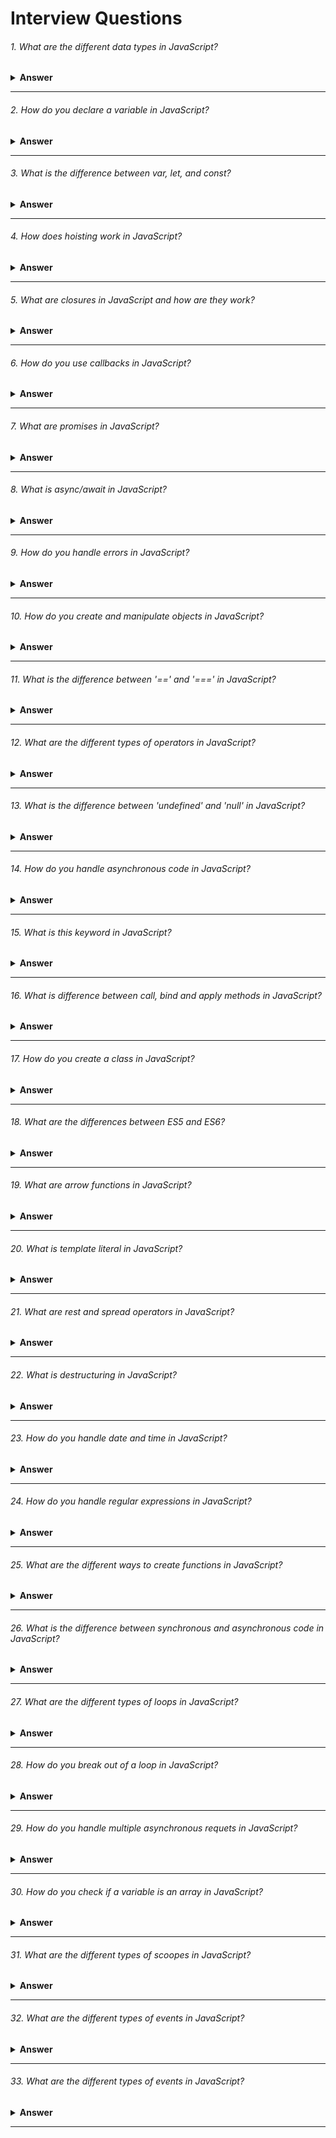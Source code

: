 # Interview Questions

###### 1. What are the different data types in JavaScript?

<details><summary><b>Answer</b></summary>
JavaScript provides different data types to hold different types of values. There are two types of data types in JavaScript:

1. Primitive data type.
- String.
- Number.
- Bigint.
- Boolean.
- Undefined.
- Null.
- Symbol.

2. Non-primitive (reference) data type.
- Array.
- Object.
</details>

---

###### 2. How do you declare a variable in JavaScript?

<details><summary><b>Answer</b></summary>
  
In JavaScript, we can declare a variable using the `var`, `let`, or `const` keywords. Here's how we can use each of them:
  
#### 1. Using `var`:
  
```javascript
var variableName;
```
Variables declared with `var` have function scope or global scope, but not block scope. They can be re-declared and updated within their scope.

#### 2. Using `let`:

```javascript
let variableName;
```
Variables declared with `let` have block scope. They can be updated within their scope but cannot be re-declared in the same scope.

#### 2. Using `const`:
```javascript
const variableName = value;
```
Variables declared with `const` are constants and cannot be reassigned after initialization. They have block scope like variables declared with `let`.

Here are some examples:

```javascript
// Using var
var age;

// Using let
let name;

// Using const
const PI = 3.14;
```
When we declare a variable using `let` or `const`, it's a good practice to initialize it with a value, although it's not mandatory.
</details>

---

###### 3. What is the difference between var, let, and const?

<details><summary><b>Answer</b></summary>

  The main differences between `var`, `let`, and `const` in JavaScript lie in their **scoping rules** , **reassignment**, **and ability to be redeclared**. Here's a breakdown of the key differences:

#### 1. Scoping:

- `var`: Variables declared with `var` have function scope or global scope. They are function-scoped if declared inside a function, or globally scoped if declared outside any function.
- `let` and `const`: Variables declared with `let` and `const` have block scope. They are scoped to the nearest enclosing block, which can be a function, loop, or any other block statement.

```javascript
function exampleScope() {
    if (true) {
        var varVariable = 'I am var';
        let letVariable = 'I am let';
        const constVariable = 'I am const';
    }
    console.log(varVariable); // Works
    console.log(letVariable); // ReferenceError: letVariable is not defined
    console.log(constVariable); // ReferenceError: constVariable is not defined
}

exampleScope();
```
In this example, `varVariable` is accessible outside the block because it's declared with `var`, which has **function scope**. `letVariable` and `constVariable` are not accessible outside the block because they are declared with `let` and `const`, respectively, which have **block scope**.

#### 2. Reassignment:

- `var`: Variables declared with `var` **can be updated** and **reassigned** within their scope.
- `let`: Variables declared with let **can be updated** and **reassigned** within their scope, just like var.
- `const`: Variables declared with const **cannot be reassigned** after initialization. However, **if the variable holds a reference to an object, the properties of that object can be modified**.

```javascript
var varValue = 10;
let letValue = 20;
const constValue = 30;

varValue = 11; // Works
letValue = 21; // Works
constValue = 31; // Error: Assignment to constant variable
```
In this example, we can see that `varValue` and `letValue` can be reassigned new values without any error. However, attempting to reassign a new value to `constValue` results in an error because it's declared with const, which **doesn't allow reassignment**.

#### 3. Redeclaration:

- `var`: Variables declared with `var` **can be redeclared** within the same scope without any error.
- `let`: Variables declared with `let` **cannot be redeclared** in the same scope. Attempting to do so will result in a **syntax error**.
- `const`: Like `let`, variables declared with `const` **cannot be redeclared** in the same scope. Attempting to do so will also result in a **syntax error**.

```javascript
var varVariable = 'I am var';
let letVariable = 'I am let';
const constVariable = 'I am const';

var varVariable = 'I am redeclared var'; // Works
let letVariable = 'I am redeclared let'; // Error: Identifier 'letVariable' has already been declared
const constVariable = 'I am redeclared const'; // Error: Identifier 'constVariable' has already been declared
```

In this example, we can see that we can redeclare `varVariable` with `var`, but attempting to redeclare `letVariable` or `constVariable` with `let` or `const`, respectively, results in errors because they have already been declared in the same scope.

#### Here's a summary:

- Use `var` for variables that need to have *function* or *global scope* and might *need to be redeclared*.
- Use `let` for variables that have *block scope* and might *need to be reassigned, but not redeclared*.
- Use `const` for variables that have *block scope* and *whose value should not change after initialization*.
</details>

---

###### 4.  How does hoisting work in JavaScript?

<details><summary><b>Answer</b></summary>

Hoisting in JavaScript is a mechanism where variable and function declarations are moved to the top of their containing scope during the compilation phase, before the code is executed. This means that regardless of where variables and functions are declared within their scope, they are treated as if they were declared at the top of the scope.

Here's how hoisting works for variables and functions:

#### 1. Variable Hoisting:

- When variables are declared with `var`, they are hoisted to the top of their containing function scope or global scope.
However, only the declaration is hoisted, not the initialization. This means that variables are initialized with `undefined` by default until their actual assignment is reached in the code.
- Variables declared with `let` or `const` are also hoisted to the top of their containing block scope, but they are not initialized until their actual declaration is reached in the code. This is called the `temporal dead zone` and attempting to access these variables before their declaration results in a `ReferenceError`.

Here's an example to illustrate variable hoisting:

```javascript
console.log(x); // undefined
var x = 5;
console.log(x); // 5
// This is equivalent to:

var x;
console.log(x); // undefined
x = 5;
console.log(x); // 5

console.log(y); // ReferenceError: Cannot access 'y' before initialization
let y = 5;

console.log(z); // ReferenceError: Cannot access 'z' before initialization
let z = 10;
```

#### 2. Function Hoisting:

- Function declarations are completely hoisted, including both the declaration and the function definition.
This means that we can call a function before it's declared in the code, and it will still work.

Here's an example to illustrate function hoisting:

```javascript
foo(); // "Hello, I am foo!"

function foo() {
    console.log("Hello, I am foo!");
}

// This is equivalent to:

function foo() {
    console.log("Hello, I am foo!");
}

foo(); // "Hello, I am foo!"
```

It's important to understand hoisting in JavaScript to avoid unexpected behavior and to write more readable and maintainable code.
</details>

---

###### 5. What are closures in JavaScript and how are they work?

<details><summary><b>Answer</b></summary>

#### 1. Definition: 

When an inner function is defined within an outer function, the inner function retains a reference to the variables in the outer function's scope, even after the outer function has completed execution. This combination of the inner function and the variables it has access to forms a `closure`.

#### 2. How closures work:

- ##### Access to Outer Scope Variables: 
The inner function can access the variables, parameters, and functions of the outer function, as well as the global scope. This is possible because the inner function retains a reference to the variables in its lexical scope.

- ##### Preservation of Scope: 
`Closures` allow functions to maintain references to variables from their containing scopes, preventing those variables from being garbage-collected when the outer function finishes executing. This enables powerful patterns such as data encapsulation and private variables.

Here's an example to illustrate closures:

```javascript
function outerFunction() {
    let outerVariable = 'I am outer';

    function innerFunction() {
        console.log(outerVariable); // Accesses outerVariable from the outer function's scope
    }

    return innerFunction;
}

const closure = outerFunction();
closure(); // Outputs: "I am outer"
```
In this example, `innerFunction` is defined within `outerFunction` and has access to `outerVariable`. Even after `outerFunction` has finished executing, the `closure` function (which is `innerFunction`) still has access to `outerVariable`, thanks to the `closure`. This allows `closure` to access and use `outerVariable` when it's invoked.
</details>

---

###### 6. How do you use callbacks in JavaScript?
<details><summary><b>Answer</b></summary>

In JavaScript, a callback is a function that we pass as an argument to another function and execute after the completion of a particular task or event. Callbacks are commonly used in asynchronous operations, such as handling events, making API requests, or dealing with timeouts.

For instance, let's say we want to fetch data from a server using an asynchronous HTTP request. We can define a callback function to handle the response data once it's available:

```javascript
function fetchData(url, callback) {
    fetch(url)
        .then(response => response.json())
        .then(data => callback(data))
        .catch(error => console.error(error));
}

function processResponse(data) {
    console.log(data);
}

fetchData('https://api.example.com/data', processResponse);
```

In this example, `fetchData` is a function that makes an asynchronous HTTP request to the specified URL. We pass a callback function (`processResponse`) as an argument. Once the data is fetched successfully, the `callback` function is invoked with the response data. This allows us to handle the response data in the `processResponse` function, which could involve rendering it on the UI or performing additional processing.

Another example involves handling events in a web application. Suppose we want to add a click event listener to a button element and execute a callback function when the button is clicked:

```javascript
const button = document.getElementById('myButton');

function handleClick() {
    console.log('Button clicked');
}

button.addEventListener('click', handleClick);
```
In this case, the `handleClick` function is passed as a `callback`to the `addEventListener` method. When the `button` is `clicked`, the `handleClick` function is executed, logging `Button clicked` to the console.

Here's another example showcasing the usage of callbacks for dealing with timeouts:

```javascript
function delayedMessage(message, delay, callback) {
    setTimeout(() => {
        console.log(message);
        callback();
    }, delay);
}

function afterDelay() {
    console.log('Callback executed after delay');
}

// Call delayedMessage function with a message, delay of 2 seconds, and a callback
delayedMessage('This message is delayed by 2 seconds', 2000, afterDelay);
```
In this example, we define a function called `delayedMessage` that takes three parameters: `message` (the message to be logged), `delay` (the delay time in milliseconds), and `callback` (the callback function to be executed after the delay). Inside `delayedMessage`, we use `setTimeout` to schedule the execution of a function after the specified delay. Once the delay is over, the provided `message` is logged to the console, and then the `callback` function is invoked.

We also define a `callback` function called `afterDelay`, which simply logs a `message` indicating that it has been executed. Finally, we call the `delayedMessage` function with the `message` to be displayed after the `delay`, a `delay` of 2000 milliseconds (2 seconds), and the `afterDelay` function as the `callback`. This demonstrates how we can use `callbacks` to perform actions after a specified delay, such as `animations`, `notifications`, or other `asynchronous` tasks.
</details>

---

###### 7. What are promises in JavaScript?
<details><summary><b>Answer</b></summary>
In JavaScript, promises are objects representing the eventual completion or failure of an asynchronous operation. We use them to handle asynchronous operations such as fetching data from a server, reading files, or executing animations, where the result may not be available immediately.

We can create a promise using the `Promise` constructor, passing a function with `resolve` and `reject` parameters. Inside this function, we perform an asynchronous operation, like using `setTimeout` to simulate a delay, and then resolve or reject the promise based on the result.

```javascript
// Creating a promise
const myPromise = new Promise((resolve, reject) => {
    // Simulating an asynchronous operation
    setTimeout(() => {
        const randomNumber = Math.random();
        if (randomNumber > 0.5) {
            resolve(randomNumber); // Resolve the promise with a value
        } else {
            reject(new Error('Random number is too small')); // Reject the promise with an error
        }
    }, 1000);
});

// Handling the promise
myPromise.then((result) => {
    console.log('Promise fulfilled with result:', result);
}).catch((error) => {
    console.log('Promise rejected with error:', error.message);
});
```
Here, we handle the `fulfilled` state (success) of the promise using the `then()` method and the `rejected` state (failure) using the `catch()` method. Promises provide a cleaner and more flexible way to work with asynchronous code compared to traditional callback-based approaches, allowing for better error handling and chaining of multiple asynchronous operations.
</details>

---

###### 8. What is async/await in JavaScript?
<details><summary><b>Answer</b></summary>

In JavaScript, `async/await` is a syntax used to work with asynchronous code in a more synchronous and readable manner. It provides a way to write asynchronous code that looks like synchronous code, making it easier to understand and maintain.

The `async` keyword is used to define a function as asynchronous. An asynchronous function returns a promise implicitly, allowing us to use `await` within it to pause the execution of the function until a promise is settled (resolved or rejected).

Here's a simple example:

```javascript
async function fetchData() {
    try {
        const response = await fetch('https://api.example.com/data');
        const data = await response.json();
        console.log(data);
    } catch (error) {
        console.error('Error fetching data:', error);
    }
}

fetchData();
```

In this example:

- We define an asynchronous function `fetchData()` using the `async` keyword.
Inside the function, we use `await` to pause the execution of the function until the fetch operation completes and resolves the promise returned by `fetch()`.
- We then use `await` again to pause the execution until the `response.json()` operation completes and resolves the promise.
- If any error occurs during the execution of the asynchronous operations, it is caught and handled using a `try...catch` block.

`async/await` simplifies the process of working with promises, making asynchronous code easier to read and write compared to using raw promises or callback-based approaches.
</details>

---

###### 9. How do you handle errors in JavaScript?
<details><summary><b>Answer</b></summary>

In JavaScript, we handle errors using` try...catch` blocks and error objects. Here's how we do it:

```javascript
try {
    // Code that might throw an error
    throw new Error('An error occurred');
} catch (error) {
    // Code to handle the error
    console.error('Error:', error.message);
}
```
In this example:

- We wrap the code that might throw an error inside a try block.
- If an error occurs within the try block, it's caught by the catch block.
- The error object contains information about the error, such as its message, name, and stack trace.
- We can then handle the error appropriately, such as logging it or displaying a message to the user.

Additionally, we can also use the `finally` block to execute code regardless of whether an error occurred or not:

```javascript
try {
    // Code that might throw an error
} catch (error) {
    // Code to handle the error
} finally {
    // Code to execute regardless of errors
}
```
This allows us to clean up resources or perform cleanup tasks that need to be done regardless of the outcome of the `try...catch` block.
</details>

---

###### 10. How do you create and manipulate objects in JavaScript?
<details><summary><b>Answer</b></summary>

In JavaScript, we create and manipulate objects using `object literals`, `constructor functions`, and `classes`. Here's how we do it:

#### 1. Object Literals:

```javascript
// Creating an object using object literal
const person = {
    name: 'John',
    age: 30,
    greet() {
        console.log(`Hello, my name is ${this.name} and I am ${this.age} years old.`);
    }
};

// Accessing properties and methods
console.log(person.name); // Output: John
person.greet(); // Output: Hello, my name is John and I am 30 years old.
```
#### 2. Constructor Functions:

```javascript
// Defining a constructor function
function Person(name, age) {
    this.name = name;
    this.age = age;
    // Adding a method to the prototype
    this.greet = function() {
    console.log(`Hello, my name is ${this.name} and I am ${this.age} years old.`);
};
}


// Creating objects using the constructor function
const person1 = new Person('John', 30);
const person2 = new Person('Alice', 25);

// Accessing properties and methods
console.log(person1.name); // Output: John
person1.greet(); // Output: Hello, my name is John and I am 30 years old.

```

#### 3. Classes (ES6+):

```javascript
// Defining a class
class Person {
    constructor(name, age) {
        this.name = name;
        this.age = age;
    }

    greet() {
        console.log(`Hello, my name is ${this.name} and I am ${this.age} years old.`);
    }
}

// Creating objects using the class
const person1 = new Person('John', 30);
const person2 = new Person('Alice', 25);

// Accessing properties and methods
console.log(person1.name); // Output: John
person1.greet(); // Output: Hello, my name is John and I am 30 years old.
```
These are the common ways to create and manipulate objects in JavaScript. Depending on the scenario and personal preference, we can choose the approach that best suits our needs.
</details>

---

###### 11. What is the difference between '==' and '===' in JavaScript?
<details><summary><b>Answer</b></summary>

In JavaScript, `==` and `===` are comparison operators used to compare values. However, they have different behaviors:

1. `==` (loose equality operator): It checks for equality of values after converting the operands to the same type. If the operands are of different types, JavaScript will attempt to convert them to a common type before making the comparison. For example:
  - `0 == '0'` evaluates to `true` because JavaScript converts the string '0' to a number before making the comparison.
  - `1 == true` evaluates to `true` because JavaScript treats true as 1 when making the comparison.

2. `===` (strict equality operator): It checks for equality of values without performing any type conversion. Both the value and the type of the operands must be the same for the comparison to return true. For example:
  - `0 === '0'` evaluates to `false` because the types of the operands are different.
  - `1 === true` evaluates to `false` because the types of the operands are different.

In general, it's considered a best practice to use `===` for comparisons in JavaScript because it avoids unexpected type conversions and leads to more predictable code behavior.
</details>

---

###### 12. What are the different types of operators in JavaScript?
<details><summary><b>Answer</b></summary>
In JavaScript, operators are symbols used to perform operations on operands. They can be classified into several categories based on their functionality:

#### 1. Arithmetic Operators: 
These operators perform arithmetic operations on numeric operands.

- Addition (+)
- Subtraction (-)
- Multiplication (*)
- Division (/)
- Modulus (%)
- Increment (++)
- Decrement (--)

```javascript
let a = 10;
let b = 5;

console.log(a + b); // Addition: 15
console.log(a - b); // Subtraction: 5
console.log(a * b); // Multiplication: 50
console.log(a / b); // Division: 2
console.log(a % b); // Modulus: 0
console.log(++a);   // Increment: 11
console.log(--b);   // Decrement: 4
```
#### 2. Assignment Operators: 
These operators assign values to variables.

- Assignment (=)
- Addition assignment (+=)
- Subtraction assignment (-=)
- Multiplication assignment (*=)
- Division assignment (/=)
- Modulus assignment (%=)

```javascript
let x = 10;
x += 5; // Same as x = x + 5
console.log(x); // Output: 15

let y = 20;
y -= 5; // Same as y = y - 5
console.log(y); // Output: 15

// Similarly, *=, /=, and %= can be used.
```

#### 3. Comparison Operators: 
These operators compare two values and return a Boolean result.

- Equal to (==)
- Not equal to (!=)
- Strict equal to (===)
- Strict not equal to (!==)
- Greater than (>)
- Less than (<)
- Greater than or equal to (>=)
- Less than or equal to (<=)

```javascript
let num1 = 10;
let num2 = '10';

console.log(num1 == num2); // Output: true
console.log(num1 === num2); // Output: false
console.log(num1 != num2); // Output: false
console.log(num1 !== num2); // Output: true
console.log(num1 > num2); // Output: false
console.log(num1 < num2); // Output: false
console.log(num1 >= num2); // Output: true
console.log(num1 <= num2); // Output: true
```

#### 4. Logical Operators: 
These operators perform logical operations on Boolean values.

- Logical AND (&&)
- Logical OR (||)
- Logical NOT (!)

```javascript
let x = 10;
let y = 20;

console.log(x > 5 && y < 25); // Output: true
console.log(x > 5 || y > 25); // Output: true
console.log(!(x > 5)); // Output: false
```

#### 5. Bitwise Operators: 
These operators perform bitwise operations on binary representations of numbers.

- Bitwise AND (&)
- Bitwise OR (|)
- Bitwise XOR (^)
- Bitwise NOT (~)
- Left shift (<<)
- Right shift (>>)
- Zero-fill right shift (>>>)

```javascript
let a = 5; // 101
let b = 3; // 011

console.log(a & b); // Bitwise AND: 1
console.log(a | b); // Bitwise OR: 7
console.log(a ^ b); // Bitwise XOR: 6
console.log(~a); // Bitwise NOT: -6
console.log(a << 1); // Left shift: 10
console.log(a >> 1); // Right shift: 2
console.log(a >>> 1); // Zero-fill right shift: 2
```

#### 6. Unary Operators: 
These operators act on a single operand.

- Unary plus (+)
- Unary minus (-)
- Logical NOT (!)
- Increment (++)
- Decrement (--)
- Typeof (typeof)
- Void (void)
- Delete (delete)

```javascript
let x = 10;
console.log(+x); // Unary plus: 10
console.log(-x); // Unary minus: -10
console.log(!true); // Logical NOT: false
console.log(++x); // Increment: 11
console.log(--x); // Decrement: 9
console.log(typeof x); // Typeof: number
console.log(void 0); // Void: undefined
delete x; // Delete
```

#### 7. Ternary Operator (Conditional Operator): 
It's the only JavaScript operator that takes three operands and is used as a shortcut for an `if...else` statement.

- Conditional (condition ? expr1 : expr2)

```javascript
let age = 20;
let result = (age >= 18) ? "Adult" : "Minor";
console.log(result); // Output: Adult
```

Understanding and mastering these operators is crucial for writing efficient and concise JavaScript code.
</details>

---

###### 13. What is the difference between 'undefined' and 'null' in JavaScript?
<details><summary><b>Answer</b></summary>

In JavaScript, `undefined` and `null` are both used to represent absence of value, but they have different meanings and use cases:

#### 1. undefined:

- undefined is a primitive value that is automatically assigned to variables that have not been initialized or to formal parameters for which no arguments have been provided.
- It indicates that a variable has been declared but has not yet been assigned a value.
- When we access a variable that has been declared but not initialized, it returns undefined.
- It is also the default return value of functions that do not explicitly return anything.

Example:

```javascript
let x;
console.log(x); // Output: undefined

function foo() {}
console.log(foo()); // Output: undefined
```

#### 2. null:

- null is a special value in JavaScript that represents the intentional absence of any object value. It is often used to explicitly indicate that a variable does not point to any object or that a property or variable is meant to be empty.
- It is usually assigned to a variable as a programmer-defined value to indicate that it has no value.

Example:

```javascript
let y = null;
console.log(y); // Output: null
```

In summary, `undefined` typically indicates that something has not been defined or provided, whereas `null` is used to explicitly denote absence of value or to clear the value of a variable.
</details>

---

###### 14. How do you handle asynchronous code in JavaScript?
<details><summary><b>Answer</b></summary>

In JavaScript, we handle asynchronous code using various techniques, including `callbacks`, `promises`, and `async/await`. Here's a brief overview of each approach:

#### 1. Callbacks:

- Callbacks are functions passed as arguments to other functions and are invoked once the asynchronous operation completes.
- They are commonly used in older JavaScript code to handle asynchronous operations.

Example:

```javascript
function fetchData(url, callback) {
    // Asynchronous operation, such as fetching data from a server
    setTimeout(() => {
        const data = 'Some data';
        callback(data);
    }, 1000);
}

function processResponse(data) {
    console.log(data);
}

fetchData('https://api.example.com/data', processResponse);
```

#### 2.Promises:

- Promises represent a value that may be available now, or in the future, or never.
- They provide a cleaner way to handle asynchronous code compared to callbacks, especially for chaining multiple asynchronous operations.

Example:

```javascript
function fetchData(url) {
    return new Promise((resolve, reject) => {
        setTimeout(() => {
            const data = 'Some data';
            resolve(data);
        }, 1000);
    });
}

fetchData('https://api.example.com/data')
    .then(data => console.log(data))
    .catch(error => console.error(error));
```

#### 3. Async/Await:

- Async/await is a modern approach to handle asynchronous code in JavaScript, introduced in ES2017.
- It allows writing asynchronous code in a synchronous-like manner, making it easier to read and understand, especially for developers coming from synchronous programming backgrounds.

Example:

```javascript
async function fetchData(url) {
    return new Promise((resolve, reject) => {
        setTimeout(() => {
            const data = 'Some data';
            resolve(data);
        }, 1000);
    });
}

async function processData() {
    try {
        const data = await fetchData('https://api.example.com/data');
        console.log(data);
    } catch (error) {
        console.error(error);
    }
}

processData();
```
Each of these techniques has its own use cases and benefits, and the choice depends on the specific requirements of your project and personal preference.
</details>

---

###### 15. What is this keyword in JavaScript?
<details><summary><b>Answer</b></summary>

In JavaScript, the `this` keyword refers to the current execution context, typically the object that owns or invokes the currently executing code. The value of `this` is determined by how a function is called and where it is called.

Here's a breakdown of how `this` behaves in different contexts:

#### 1. Global Context:

- In the global context (default), `this` refers to the global object, which is `window` in a web browser environment and `global` in Node.js.

Example:

```javascript
console.log(this === window); // Output: true (in a web browser)
console.log(this === global); // Output: false (in Node.js)
```
- In the global context (strict mode), `this` is `undefined`, preventing default binding.

Example:

```javascript
"use strict";
console.log(this); // undefined
```

#### 2. Function Context:

- In a function context (default), `this` depends on how the function is called. If called globally, `this` refers to the global object. If called as a method of an object, `this` refers to the object itself.

Example:

```javascript
function greet() {
  return this;
}

const obj = {
  name: 'John',
  sayName: function() {
    return this.name;
  }
};

console.log(greet() === window); // true
console.log(greet() === global); // false
console.log(obj.sayName()); // "John"
```
- In a function context(strict mode), if a function is called without any specific object context, the value of `this` inside that function will be `undefined`. However, if the function is called as a method of an object, the value of `this` will be determined by the object calling the function and won't be affected by strict mode

Example:

```javascript
"use strict";
function myFunction() {
  console.log(this); // undefined
}


"use strict";
const obj = {
  name: 'John',
  sayName: function() {
    return this.name;
  }
};

console.log(obj.sayName()); // John

```

#### 3. Arrow Function Context:

Arrow functions do not have their own `this` context. Instead, they inherit `this` from the enclosing lexical scope.

Example:

```javascript
const obj = {
  name: 'Alice',
  greet: () => {
    return this.name; // `this` refers to the outer lexical scope, not `obj`
  }
};

console.log(obj.greet()); // Output: undefined (since `this.name` is undefined)
```

#### 4. Event Handlers:

In event handlers, such as those attached with `addEventListener`, `this` refers to the element that triggered the event

Example:

```javascript
<button id="myButton">Click me</button>
<script>
document.getElementById('myButton').addEventListener('click', function() {
  console.log(this); // refers to the button element that triggered the event
});
</script>
```

#### 5. Constructor Functions:

In constructor functions invoked with `new`, `this` refers to the newly created object.

Example:

```javascript
function Person(name) {
  this.name = name;
}

const john = new Person('John');
console.log(john.name); // Output: "John"
```

#### 6. Explicit Function Binding:

The `call()`, `apply()`, and `bind()` methods allow developers to explicitly set the value of this within a function call.

Example:

```javascript
const obj1 = { 
  name: 'Alice', 
  greet: function() {
    return `Hello, ${this.name}!`;
  }
};

const obj2 = { name: 'Bob' };

const callResult = obj1.greet.call(obj2)
const applyResult = obj1.greet.apply(obj2)
const bindResult = obj1.greet.bind(obj2)

console.log(callResult); // "Hello, Bob!"
console.log(applyResult); // "Hello, Bob!"
console.log(bindResult()); // "Hello, Bob!"
```
</details>

---

###### 16. What is difference between call, bind and apply methods in JavaScript?
<details><summary><b>Answer</b></summary>

In JavaScript, `call`, `bind`, and `apply` are methods used to manipulate the context (`this` keyword) of a function when it's invoked. Here's a breakdown of their differences:

#### 1. call():

- The `call` method is used to invoke a function with a specified this value and arguments provided individually.
- Syntax: `function.call(thisArg, arg1, arg2, ...)`

Example:

```javascript
function greet() {
    console.log(`Hello, ${this.name}!`);
}

const person = { name: 'Alice' };

greet.call(person); // Outputs: Hello, Alice!
```

#### 2. apply():

- The `apply` method is similar to call, but it accepts arguments as an array.
- Syntax: `function.apply(thisArg, [argsArray])`

Example:

```javascript
function greet() {
    console.log(`Hello, ${this.name}!`);
}

const person = { name: 'Bob' };

greet.apply(person); // Outputs: Hello, Bob!
```

#### 3. bind():

- The `bind` method returns a new function with a specified this value and initial arguments. It doesn't invoke the function immediately but allows we to call it later.
- Syntax: `function.bind(thisArg, arg1, arg2, ...)`

Example:

```javascript
function greet() {
    console.log(`Hello, ${this.name}!`);
}

const person = { name: 'Charlie' };
const greetPerson = greet.bind(person);

greetPerson(); // Outputs: Hello, Charlie!
```

In summary, `call` and `apply` immediately invoke the function with a specified context and arguments, while `bind` returns a new function with the specified context and arguments preset, allowing for later invocation.
</details>

---

###### 17. How do you create a class in JavaScript?
<details><summary><b>Answer</b></summary>

To create a class in JavaScript, we use the `class` keyword followed by the name of the class. Inside the class, we define properties and methods to describe the object's characteristics and behavior. Once the class is defined, we can create instances of it using the `new` keyword followed by the class name. These instances inherit the properties and methods defined in the class, allowing us to create multiple objects with similar functionalities.

Example:

```javascript
class Person {
    constructor(name, age) {
        this.name = name;
        this.age = age;
    }

    greet() {
        console.log(`Hello, my name is ${this.name} and I am ${this.age} years old.`);
    }
}

// Creating an instance of the Person class
const person1 = new Person('Alice', 30);
const person2 = new Person('Bob', 25);

// Accessing properties and methods of the instances
console.log(person1.name); // Outputs: Alice
console.log(person2.age); // Outputs: 25
person1.greet(); // Outputs: Hello, my name is Alice and I am 30 years old.
person2.greet(); // Outputs: Hello, my name is Bob and I am 25 years old.
```

- We define a `Person` class using the `class` keyword.
- The` constructor` method is a special method for creating and initializing instances of the class with the `new` keyword. It sets the initial properties of the object.
- Additional methods can be defined within the class body, such as `greet`.
- We create instances of the `Person` class using the `new` keyword, passing arguments to the constructor.
- We can access properties and methods of the instances using dot notation.

Classes in JavaScript are syntactic sugar over the prototype-based inheritance model that JavaScript traditionally used. Under the hood, JavaScript classes still utilize prototypes.
</details>

---

###### 18. What are the differences between ES5 and ES6?
<details><summary><b>Answer</b></summary>
ES5 and ES6 refer to different versions of the ECMAScript standard, which is the specification that JavaScript follows. Here are some key differences between ES5 and ES6:

#### 1. Syntax: 
ES6 introduced several new syntax features, such as `arrow functions`, `template literals`, `let` and `const` for variable declarations, `enhanced object literals`, `destructuring assignments`, and `classes`.

#### 2. Arrow Functions: 
ES6 introduced `arrow functions`, which provide a more concise syntax for writing function expressions, especially for functions with implicit returns.

#### 3. Block-Scoped Declarations: 
In ES5, variables are function-scoped using `var`, while ES6 introduced `let` and `const`, which are block-scoped, meaning they are limited to the block (enclosed by curly braces) in which they are defined.

#### 4. Classes: 
ES6 introduced a more convenient syntax for defining classes and working with inheritance in JavaScript, making object-oriented programming in JavaScript more familiar to developers from other programming languages.

#### 5. Promises: 
While promises were introduced in ES5 with libraries like Q and Bluebird, ES6 standardized promises natively in JavaScript, making asynchronous programming more manageable.

#### 6. Modules: 
ES6 introduced a native module system, allowing JavaScript code to be organized into separate files and imported/exported as needed, improving code organization and reuse.

Overall, ES6 introduced many new features and improvements over ES5, making JavaScript development more efficient, readable, and maintainable.
</details>

---

###### 19. What are arrow functions in JavaScript?
<details><summary><b>Answer</b></summary>
Arrow functions are a concise way to write anonymous function expressions in JavaScript. They were introduced in ES6 (ECMAScript 2015) and provide a more compact syntax compared to traditional function expressions.

Arrow functions have the following features:

#### 1. Concise Syntax: 
Arrow functions use a shorter syntax compared to traditional function expressions, making the code more readable and compact.

#### 2. Implicit Return: 
If the function body consists of a single expression, the curly braces and `return` keyword can be omitted, and the expression's result will be implicitly returned.

#### 3. Lexical this Binding: 
Arrow functions do not have their own `this` context; instead, they inherit the `this` value from the surrounding code when they are defined. This behavior is often desired when working with object methods or event handlers.

Here are some examples of arrow functions:

```javascript
// Traditional function expression
const add = function(a, b) {
    return a + b;
};

// Arrow function equivalent
const add = (a, b) => a + b;

// Arrow function with implicit return
const greet = name => `Hello, ${name}!`;

// Arrow function with no parameters
const sayHello = () => console.log("Hello!");

// Arrow function as a callback
const numbers = [1, 2, 3];
const squared = numbers.map(num => num * num);
```

Arrow functions are widely used in modern JavaScript codebases due to their brevity and clarity. However, it's essential to be mindful of their behavior, especially regarding `this` binding, when using them in more complex scenarios.
</details>

---

###### 20. What is template literal in JavaScript?
<details><summary><b>Answer</b></summary>
Template literals, introduced in ES6 (ECMAScript 2015), are a way to create strings in JavaScript that allow for embedded expressions and multiline strings. They are enclosed by backticks (``) instead of single or double quotes.

Template literals offer the following features:

#### 1. Embedded Expressions: 
Within template literals, we can embed expressions by using `${}` syntax. These expressions are evaluated and concatenated into the string.

#### 2. Multiline Strings: 
Template literals support multiline strings, meaning we can include line breaks directly within the string without using special characters like `\n`.

Here's an example of using template literals:

```javascript
const name = "John";
const age = 30;

// Using template literal
const message = `Hello, my name is ${name} and I am ${age} years old.`;

console.log(message);
```

In this example, `${name}` and `${age}` are expressions that are evaluated and inserted into the string.

Template literals provide a more concise and readable way to work with strings in JavaScript, especially when dealing with dynamic content or multiline text.
</details>

---

###### 21. What are rest and spread operators in JavaScript?

<details><summary><b>Answer</b></summary>
In Javascript, both the spread operator and rest parameter have the same syntax which is three dots(…). Even though they have the same syntax they differ in functions.

#### 1. Spread operator
- The `spread operator` helps us expand an iterable such as an array where multiple arguments are needed.

Example:

```javascript
const numbers = [1, 2, 3, 4, 5];
console.log(...numbers); // Output: 1 2 3 4 5

const array1 = [1, 2, 3];
const array2 = [4, 5, 6];
const mergedArray = [...array1, ...array2];
console.log(mergedArray); // Output: [1, 2, 3, 4, 5, 6]


const array1 = [10, 20, 30, 40, 50];
const array2 = [...array1, 60];
console.log(array2); // Output: [10, 20, 30, 40, 50, 60]
```
- The `spread operator` also helps us to merge, clone, or add properties to Objects.

Example:

```javascript

//1. Merging Objects
const defaults = { theme: 'light', fontSize: 14 };
const userSettings = { username: 'john_doe', ...defaults };
console.log(userSettings); 
// Output: { username: 'john_doe', theme: 'light', fontSize: 14 }


//2. Adding Properties to Objects:

const person = { name: 'John', age: 30 };
const updatedPerson = { ...person, country: 'USA' };
console.log(updatedPerson); // Output: { name: 'John', age: 30, country: 'USA' }


//3. Cloning Objects:
const original = { a: 1, b: 2, c: 3 };
const clone = { ...original };
console.log(clone); // Output: { a: 1, b: 2, c: 3 }
```

#### 2. Rest operator

The `rest parameter` is converse to the `spread operator`. while the `spread operator` expands elements of an iterable, the `rest operator` compresses them. It collects several elements.

- Object Destructuring:

Example:

```javascript
const person = { name: 'John', age: 30, country: 'USA', gender: 'Male' };
const { name, ...details } = person;
console.log(name); // Output: John
console.log(details); // Output: { age: 30, country: 'USA', gender: 'Male' }
```

- Function Parameters:

```javascript
function average(...args) {
        console.log(args);
        const avg =
            args.reduce(function (a, b) {
                return a + b;
           }, 0) / args.length;
        return avg;
    }
    console.log("average of numbers is : "
        + average(1, 2, 3, 4, 5)); // Output:  "average of numbers is : 3"
    console.log("average of numbers is : " // Output:  "average of numbers is : 2"
        + average(1, 2, 3));
```
</details>

---

###### 22. What is destructuring in JavaScript?

<details><summary><b>Answer</b></summary>
Destructuring in JavaScript allows us to extract values from arrays or objects and assign them to variables in a concise and readable manner. It enables us to unpack values from arrays or properties from objects into distinct variables, making it easier to work with complex data structures.

There are two main types of destructuring in JavaScript:

#### 1. Array Destructuring:

It involves unpacking array values into variables using a syntax similar to array literals.

Example:

```javascript
const numbers = [1, 2, 3, 4, 5];
const [first, second, ...rest] = numbers;
console.log(first); // Output: 1
console.log(second); // Output: 2
console.log(rest); // Output: [3, 4, 5]
```

#### 2. Object Destructuring:

It involves extracting values from object properties and assigning them to variables with matching names.

```javascript
const person = { name: 'John', age: 30, country: 'USA' };
const { name, age } = person;
console.log(name); // Output: John
console.log(age); // Output: 30
```
Destructuring provides a more concise syntax for extracting values, especially when working with nested objects or arrays. It helps in writing cleaner and more readable code by reducing the need for repetitive syntax and assignments.
</details>

---

###### 23. How do you handle date and time in JavaScript?

<details><summary><b>Answer</b></summary>

In JavaScript, handling date and time involves using the built-in `Date` object and various methods associated with it. Here's an overview of how we can handle date and time in JavaScript:

#### 1. Creating a Date Object: 
We can create a new `Date` object to represent the current date and time or a specific date and time by passing relevant parameters such as year, month, day, hour, minute, second, and milliseconds.

Example:

```javascript

```

Example:

```javascript
const currentDate = new Date(); // Current date and time
const specificDate = new Date(2024, 1, 29, 12, 30, 0); // Specific date and time
```

#### 2. Getting Date and Time Components:
We can extract various components of a date and time such as the year, month, day, hour, minute, second, and milliseconds using the `get` methods of the `Date` object.

Example:

```javascript
const year = currentDate.getFullYear();
const month = currentDate.getMonth(); // Month is zero-based (0 for January, 11 for December)
const day = currentDate.getDate();
const hours = currentDate.getHours();
const minutes = currentDate.getMinutes();
const seconds = currentDate.getSeconds();
```

#### 3. Formatting Dates: 
We can format dates and times using various methods such as `toDateString()`, `toLocaleDateString()`, `toTimeString()`, and `toLocaleTimeString()` to get human-readable date and time strings.

Example:

```javascript
const dateString = currentDate.toDateString(); // "Wed Feb 28 2024"
const timeString = currentDate.toTimeString(); // "12:30:00 GMT+0530 (India Standard Time)"
```

#### 4. Parsing Dates: 
JavaScript provides methods like `Date.parse()` and new `Date()` to parse date strings into `Date` objects.

Example:

```javascript
const parsedDate = new Date('2024-02-29T12:30:00'); // Parsing ISO format string
```

#### 5. Manipulating Dates: 
We can manipulate dates by adding or subtracting milliseconds, seconds, minutes, hours, days, months, or years from a `Date` object.

Example:

```javascript
currentDate.setDate(currentDate.getDate() + 1); // Adding one day
```

#### 6. Comparing Dates: 
Dates can be compared using comparison operators `(<, <=, >, >=)` or methods like `getTime()` to compare milliseconds since the Unix epoch.

```javascript
const futureDate = new Date(2025, 1, 1);
if (currentDate.getTime() < futureDate.getTime()) {
    console.log('Current date is before the future date.');
}
```
By using these techniques, we can effectively handle date and time operations in JavaScript for various applications such as scheduling, event handling, and data analysis.
</details>

---

###### 24. How do you handle regular expressions in JavaScript?

<details><summary><b>Answer</b></summary>

Handling regular expressions in JavaScript involves using the built-in `RegExp` object and its methods. Here's an overview of how we can work with regular expressions in JavaScript:

#### 1. Creating Regular Expressions: 
Regular expressions can be created using either the regular expression literal syntax `(/pattern/flags)` or the `RegExp` constructor function.

Example:

```javascript
const regexLiteral = /pattern/flags;
const regexConstructor = new RegExp('pattern', 'flags');
```

#### 2. Matching Patterns: 
We can use regular expressions to match patterns within strings using methods like `test()` and `exec()`.

Example:

```javascript
const str = 'Hello, world!';
const regex = /world/;
console.log(regex.test(str)); // Output: true
console.log(regex.exec(str)); // Output: ['world', index: 7, input: 'Hello, world!', groups: undefined]
```

#### 3. Extracting Matches: 
Regular expressions can be used to extract matched substrings from strings using methods like `match()` and `exec()`.

Example:

```javascript
const str = 'The quick brown fox jumps over the lazy dog';
const regex = /fox/;
console.log(str.match(regex)); // Output: ['fox']
```

#### 4. Replacing Matches: 
We can use regular expressions to replace matched substrings within strings using methods like `replace()`.
Example:

```javascript
const str = 'Hello, world!';
const regex = /world/;
console.log(str.replace(regex, 'Universe')); // Output: 'Hello, Universe!'
```

#### 5. Splitting Strings: 
Regular expressions can be used to split strings into arrays of substrings using the `split()` method.

Example:

```javascript
const str = 'apple,banana,orange';
const regex = /,/;
console.log(str.split(regex)); // Output: ['apple', 'banana', 'orange']
```

#### 6. Flags: 
Regular expressions support various flags such as `i` (ignore case), `g` (global search), `m` (multiline), and `s` (dotall).

Example:

```javascript
const str = 'Hello, World!';
const regex = /hello/i; // Ignore case
console.log(regex.test(str)); // Output: true
```

#### 7. Character Classes and Quantifiers: 

Regular expressions support character classes like `\d` (digit), `\w` (word character), and quantifiers like `+` (one or more), `*` (zero or more), `?` (zero or one).

Example:

```javascript
const str = '123-456-7890';
const regex = /\d{3}-\d{3}-\d{4}/;
console.log(regex.test(str)); // Output: true
```
By using these techniques, we can effectively work with regular expressions in JavaScript for tasks such as pattern matching, validation, and text manipulation.
</details>

---

###### 25. What are the different ways to create functions in JavaScript?

<details><summary><b>Answer</b></summary>

In JavaScript, there are several ways to create functions, each with its own syntax and use cases:

#### 1. Function Declaration:

Example:

```javascript
function greet() {
    return 'Hello, world!';
}
greet() //Output: Hello, world!
```

#### 2. Function Expression:

Example:

```javascript
const greet = function() {
    return 'Hello, world!';
};
greet() //Output: Hello, world!
```

#### 3. Arrow Function (Introduced in ES6):

Example:

```javascript
const greet = () => {
    return 'Hello, world!';
};
greet() //Output: Hello, world!
```

#### 4. Function Constructor (Not recommended due to security and performance implications):

Example:

```javascript
const greet = new Function('return "Hello, world!";');
greet() //Output: Hello, world!
```

#### 5. Named Function Expression:

Example:

```javascript
const greet = function sayHello() {
    return 'Hello, world!';
};
greet() //Output: Hello, world!
```

#### 6. Immediately Invoked Function Expression (IIFE):

Example:

```javascript
(function() {
    console.log('Hello, world!');
})(); //Output: Hello, world!
```
#### 7. Generator Function (Introduced in ES6):

Example:

```javascript
function* generatorFunction() {
  yield 'Hello';
  yield ', ';
  yield 'world';
  yield '!';
}

const generator = generatorFunction();
let result = '';

for (const value of generator) {
  result += value;
}

console.log(result); // Output: "Hello, world!"
```
Each of these methods has its own advantages and use cases. Function declarations and expressions are commonly used for defining reusable blocks of code. Arrow functions provide a more concise syntax, especially for short, one-liner functions. Function constructors and generator functions offer more advanced features but are less commonly used in everyday programming.
</details>

---

###### 26. What is the difference between synchronous and asynchronous code in JavaScript?

<details><summary><b>Answer</b></summary>

In JavaScript, synchronous code executes in sequence, blocking further execution until the current operation finishes. Asynchronous code, on the other hand, allows the program to continue executing while waiting for an operation to complete. This is achieved through mechanisms like callbacks, promises, and async/await.

Here's a breakdown of the differences:

#### 1. Synchronous Code:
- Executes sequentially, one operation at a time.
- Blocks further execution until the current operation is complete.
- Can lead to blocking behavior, especially with long-running tasks.
- Commonly used for simple, linear tasks where the order of execution matters.

Example:

```javascript
console.log('Start');
console.log('Middle');
console.log('End');

//Output:
//Start
//Middle
//End
```

#### 2. Asynchronous Code:
- Executes non-sequentially, allowing other operations to run concurrently.
- Does not block further execution, enabling better responsiveness.
- Commonly used for I/O operations, network requests, and tasks with unpredictable timing.
- Requires handling callbacks, promises, or async/await for managing asynchronous tasks.

Example with Callbacks:

```javascript
console.log('Start');

setTimeout(() => {
  console.log('Middle');
}, 1000);

console.log('End');

//Output:
//Start
//End
//Middle
```
In this example, "Start" is logged first, then "End", and finally "Middle" after a delay of 1 second. While waiting for the delay, other operations can continue executing, demonstrating the asynchronous nature of setTimeout.

Overall, understanding the difference between synchronous and asynchronous code is crucial for building efficient and responsive JavaScript applications.
</details>

---

###### 27. What are the different types of loops in JavaScript?

<details><summary><b>Answer</b></summary>
In JavaScript, there are several types of loops commonly used for iterating over arrays, objects, or executing code repeatedly. The main types of loops are:

#### 1. for loop: 
Executes a block of code a specified number of times.

Exmaple:

```javascript
for (let i = 0; i < 5; i++) {
  console.log(i);
}
// Output: 0, 1, 2, 3, 4
```

#### 2. while loop:

Exmaple:

```javascript
let i = 0;
while (i < 5) {
  console.log(i);
  i++;
}
// Output: 0, 1, 2, 3, 4
```

#### 3. do...while loop:

Exmaple:

```javascript
let i = 0;
do {
  console.log(i);
  i++;
} while (i < 5);
// Output: 0, 1, 2, 3, 4
```

#### Note: While loop vs. do...while loop

- While loop: Executes the code block as long as the condition is true. It checks the condition before executing the block.
- Do...while loop: Similar to a while loop, but it always executes the block of code at least once before checking the condition. This ensures that the block of code is executed at least once, regardless of whether the condition is true or false.

Example:

```javascript
let i = 0;

// While loop
while (i < 0) {
  console.log('While loop:', i); 
  // This code won't execute because the condition is false initially
  i++;
}

// Do...while loop
do {
  console.log('Do...while loop:', i); 
  // This code will execute at least once;
  //Output:  Do...while loop:, 0
  i++;
} while (i < 0);
```

#### 4. for...in loop:

Exmaple:

```javascript
const person = { name: 'John', age: 30 };
for (let key in person) {
  console.log(key, person[key]);
}
// Output: name John, age 30
```

#### 5. for...of loop:

Exmaple:

```javascript
const numbers = [1, 2, 3];
for (let num of numbers) {
  console.log(num);
}
// Output: 1, 2, 3
```

#### Note: for...in loop vs. for...of loop

1. for...in loop:
- Usage: Typically used to iterate over the enumerable properties of an object.
- Iterates over: Enumerables properties of an object, including inherited properties from the prototype chain.

Example:

```javascript
const obj = { a: 1, b: 2, c: 3 };

for (const key in obj) {
  console.log(key); // Outputs: 'a', 'b', 'c'
  console.log(obj[key]); // Outputs: 1, 2, 3
}
```
##### Note: It's not recommended to use `for...in` loop with arrays because it can also iterate over array prototype properties, and the iteration order may not be guaranteed.

2. for...of loop
- Usage: Used to iterate over iterable objects like arrays, strings, sets, maps, etc.
- Iterates over: The values of an iterable object, not including prototype properties.

Example:

```javascript
const arr = [1, 2, 3];

for (const item of arr) {
  console.log(item); // Outputs: 1, 2, 3
}
```
##### Note: 
- for...of loop cannot be used to iterate over plain objects (i.e., objects created with `{}`). It's specifically designed for iterable objects.
- In summary, while both loops are used for iteration, `for...in` is more suitable for objects and `for...of` is preferred for iterating over the values of iterable objects like arrays and strings.

Each type of loop has its use cases and advantages, so choosing the right one depends on the specific requirements of our code.
</details>

---

###### 28. How do you break out of a loop in JavaScript?

<details><summary><b>Answer</b></summary>
In JavaScript, we can break out of a loop using the `break` statement. The `break` statement is typically used within loops (such as `for`, `while`, or `do...while`) to immediately terminate the loop's execution when a certain condition is met.

Here's an example of using `break` in a `for loop`:

```javascript
for (let i = 0; i < 10; i++) {
  if (i === 5) {
    break; // Exit the loop when i is equal to 5
  }
  console.log(i); //Output: 0, 1, 2, 3, 4
}
```
In this example, the loop will iterate from `0` to `4`. When `i` becomes `5`, the break statement is executed, causing the loop to terminate immediately.

Similarly, we can use the `break` statement in a `while` or `do...while loop` to break out of the loop based on certain conditions.

Here's an example of using `break` in a `while loop`:

```javascript
let i = 0;
while (i < 10) {
  if (i === 5) {
    break; // Exit the loop when i is equal to 5
  }
  console.log(i); //Output: 0, 1, 2, 3, 4
  i++;
}
```

And here's an example using a `do...while loop`:

```javascript
let i = 0;
do {
  console.log(i); //Output: 0, 1, 2, 3, 4
  i++;
  if (i === 5) {
    break; // Exit the loop when i is equal to 5
  }
} while (i < 10);
```
In all cases, when the `break` statement is encountered, the loop immediately terminates, and the program continues with the next statement after the loop.

</details>

---

###### 29. How do you handle multiple asynchronous requets in JavaScript?

<details><summary><b>Answer</b></summary>
To handle multiple asynchronous requests in JavaScript, we typically use techniques like Promises, async/await, or libraries like Axios or Fetch API.

With Promises, we can make multiple asynchronous calls simultaneously and wait for all of them to finish using `Promise.all()` or `Promise.race()`.

Example with `Promise.all()`:

```javascript
const promise1 = fetch('https://api.example.com/data1');
const promise2 = fetch('https://api.example.com/data2');

Promise.all([promise1, promise2])
  .then(responses => {
    // Handle responses
  })
  .catch(error => {
    // Handle errors
  });
```

With async/await, we can make our code look synchronous while dealing with asynchronous operations.

```javascript
async function getData() {
  try {
    const data1 = await fetch('https://api.example.com/data1');
    const data2 = await fetch('https://api.example.com/data2');
    // Handle data
  } catch (error) {
    // Handle errors
  }
}

getData();
```
These methods allow us to manage multiple asynchronous requests effectively, ensuring proper handling of responses and errors.
</details>

---

###### 30. How do you check if a variable is an array in JavaScript?

<details><summary><b>Answer</b></summary>

To check if a variable is an array in JavaScript, we can use the `Array.isArray()` method. This method returns true if the provided value is an array, otherwise it returns false. 

Here's an example:

```javascript
const array = [1, 2, 3];

if (Array.isArray(array)) {
  console.log('The variable is an array.');
} else {
  console.log('The variable is not an array.');
}
```

This will output: "The variable is an array." if `array` is indeed an array. If `array` were not an array, it would output: "The variable is not an array."

</details>

---

###### 31. What are the different types of scoopes in JavaScript?

<details><summary><b>Answer</b></summary>

In JavaScript, there are mainly two types of scopes:

#### 1. Global Scope: 
Variables declared outside of any function or block have global scope. They can be accessed from anywhere in the code.

#### 2. Local Scope: 
Variables declared within a function or block have local scope. They are accessible only within that function or block.

Additionally, there is a concept called "lexical scope," which refers to the nested structure of functions in JavaScript. Inner functions have access to variables defined in outer functions due to lexical scoping rules.

Example:

```javascript
// Global scope
var globalVar = "I'm global";

function globalFunction() {
    console.log(globalVar); // Accessible
}

console.log(globalVar); // Accessible
globalFunction();

// Local scope
function localFunction() {
    var localVar = "I'm local";
    console.log(localVar); // Accessible
}

localFunction();
console.log(localVar); // Not accessible, throws ReferenceError
```
In the first part, `globalVar` is accessible both inside and outside the function `globalFunction()` because it's declared in the global scope. In the second part, `localVar` is only accessible inside the `localFunction()` because it's declared within the function's scope. Trying to access it outside the function will result in a ReferenceError since it's out of scope.
</details>

---

###### 32. What are the different types of events in JavaScript?

<details><summary><b>Answer</b></summary>

In JavaScript, events are actions or occurrences that happen in the system. Here are some common types of events:

1. Mouse Events: These events are triggered by mouse actions.
- click: When the mouse is clicked.
- mouseover: When the mouse moves over an element.
- mouseout: When the mouse moves out of an element.
- mousemove: When the mouse pointer is moved over an element.
- mousedown: When a mouse button is pressed down over an element.
- mouseup: When a mouse button is released over an element.

2.  Keyboard Events: These events are triggered by keyboard actions.
- keydown: When a key is pressed down.
- keyup: When a key is released.
- keypress: When a key is pressed and released.

3. Form Events: These events are related to form elements.
- submit: When a form is submitted.
- change: When the value of an input element changes.
- input: When the user inputs text into an input element.
- focus: When an element receives focus.
- blur: When an element loses focus.

4. Document and Window Events: These events are related to the document and window.
- load: When a document or resource is loaded.
- resize: When the window is resized.
- scroll: When the document is scrolled.
- unload: When a document or resource is unloaded.

5. Touch Events: These events are triggered by touch interactions on touch-enabled devices.
- touchstart: When a touch point is placed on the touch surface.
- touchend: When a touch point is removed from the touch surface.
- touchmove: When a touch point is moved along the touch surface.
- touchcancel: When a touch event is canceled.

These are just a few examples of the many types of events available in JavaScript. Events play a crucial role in creating interactive and dynamic web applications.

</details>

---

###### 33. What are the different types of events in JavaScript?

<details><summary><b>Answer</b></summary>


</details>

---
